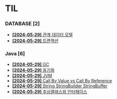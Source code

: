 # TIL
 
### DATABASE [2]
- [**[2024-05-29]**  관계 데이터 모델](https://github.com/A-lass/TIL/blob/main/DATABASE/관계_데이터_모델.md)
- [**[2024-05-29]**  트랜잭션](https://github.com/A-lass/TIL/blob/main/DATABASE/트랜잭션.md)
### Java [6]
- [**[2024-05-29]**  GC](https://github.com/A-lass/TIL/blob/main/Java/GC.md)
- [**[2024-05-29]**  동기화](https://github.com/A-lass/TIL/blob/main/Java/동기화.md)
- [**[2024-05-29]**  JVM](https://github.com/A-lass/TIL/blob/main/Java/JVM.md)
- [**[2024-05-29]**  Call By Value vs Call By Reference](https://github.com/A-lass/TIL/blob/main/Java/Call_By_Value_vs_Call_By_Reference.md)
- [**[2024-05-29]**  String StringBuilder StringBuffer](https://github.com/A-lass/TIL/blob/main/Java/String_StringBuilder_StringBuffer.md)
- [**[2024-05-29]**  추상클래스와 인터페이스](https://github.com/A-lass/TIL/blob/main/Java/추상클래스와_인터페이스.md)
